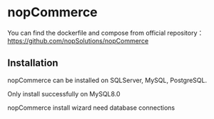 # nopCommerce

You can find the dockerfile and compose from official repository：https://github.com/nopSolutions/nopCommerce

## Installation

nopCommerce can be installed on SQLServer, MySQL, PostgreSQL. 

Only install successfully on MySQL8.0 

nopCommerce install wizard need database connections

